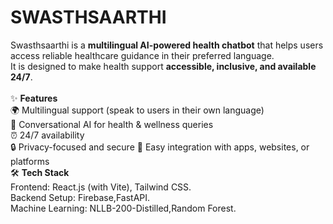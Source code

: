 # SWASTHSAARTHI
Swasthsaarthi is a **multilingual AI-powered health chatbot** that helps users access reliable healthcare guidance in their preferred language.  
It is designed to make health support **accessible, inclusive, and available 24/7**.  <br/>
<br/>
 ✨ <strong>Features</strong>  <br/>
🌍 Multilingual support (speak to users in their own language)  <br/>
🤝 Conversational AI for health & wellness queries  <br/>
⏰ 24/7 availability  <br/>
🔒 Privacy-focused and secure 
📱 Easy integration with apps, websites, or platforms
<br/>
🛠 <strong>Tech Stack</strong> <br/>
Frontend: React.js (with Vite), Tailwind CSS.<br/>
Backend Setup: Firebase,FastAPI.<br/>
Machine Learning: NLLB-200-Distilled,Random Forest.<br/>
